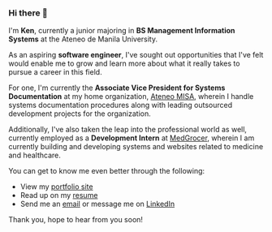 ### Hi there 👋

I'm **Ken**, currently a junior majoring in **BS Management Information Systems** at the Ateneo de Manila University.

As an aspiring **software engineer**, I've sought out opportunities that I've felt would enable me to grow and learn more about what it really takes to pursue a career in this field.

For one, I'm currently the **Associate Vice President for Systems Documentation** at my home organization, <a href="https://www.facebook.com/Ateneo.MISA/" target="_blank">Ateneo MISA</a>, wherein I handle systems documentation procedures along with leading outsourced development projects for the organization.

Additionally, I've also taken the leap into the professional world as well, currently employed as a **Development Intern** at <a href="https://medgrocer.com/" target="_blank">MedGrocer</a>, wherein I am currently building and developing systems and websites related to medicine and healthcare.

You can get to know me even better through the following:
- View my <a href="https://kennethfranco.github.io/kennethfranco/" target="_blank">portfolio site</a>
- Read up on my <a href="https://kennethfranco.github.io/kennethfranco/francoResume.pdf " target="_blank">resume</a>
- Send me an <a href="mailto:kennethlaurenzfranco@gmail.com">email</a> or message me on <a href="https://www.linkedin.com/in/kenneth-laurenz-franco-162b94200/" target="_blank">LinkedIn</a>

Thank you, hope to hear from you soon!

<!--
**KennethFranco/kennethfranco** is a ✨ _special_ ✨ repository because its `README.md` (this file) appears on your GitHub profile.

- 🔭 I’m currently working on ...
- 🌱 I’m currently learning ...
- 👯 I’m looking to collaborate on ...
- 🤔 I’m looking for help with ...
- 💬 Ask me about ...
- 📫 How to reach me: ...
- 😄 Pronouns: ...
- ⚡ Fun fact: ...
-->
